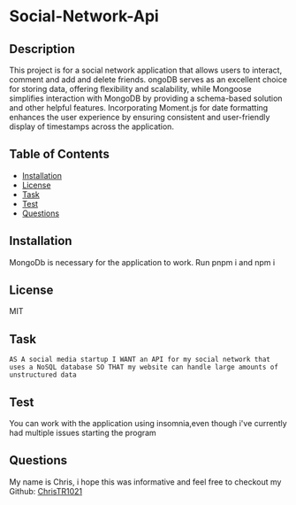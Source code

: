 # Social-Network-Api

## Description

This project is for a social network application that allows users to interact, comment and add and delete friends. ongoDB serves as an excellent choice for storing data, offering flexibility and scalability, while Mongoose simplifies interaction with MongoDB by providing a schema-based solution and other helpful features. Incorporating Moment.js for date formatting enhances the user experience by ensuring consistent and user-friendly display of timestamps across the application.

## Table of Contents
- [Installation](https://github.com/ChrisTR1021/Social-Network-Api#installation)
- [License](https://github.com/ChrisTR1021/Social-Network-Api#license)
- [Task](https://github.com/ChrisTR1021/Social-Network-Api#task)
- [Test](https://github.com/ChrisTR1021/Social-Network-Api#test)
- [Questions](https://github.com/ChrisTR1021/Social-Network-Api#questions)

## Installation 
MongoDb is necessary for the application to work. Run pnpm i and npm i 

## License 

MIT

## Task
`AS A social media startup
I WANT an API for my social network that uses a NoSQL database
SO THAT my website can handle large amounts of unstructured data`

## Test
You can work with the application using insomnia,even though i've currently had multiple issues starting the program

## Questions
My name is Chris, i hope this was informative and feel free to checkout my Github: [ChrisTR1021](https://github.com/ChrisTR1021/Social-Network-Api)
